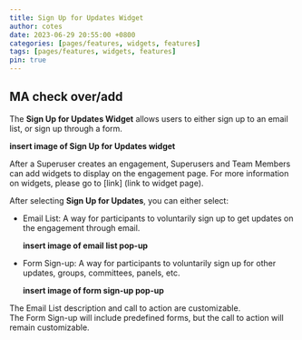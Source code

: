 ```yaml
---
title: Sign Up for Updates Widget
author: cotes
date: 2023-06-29 20:55:00 +0800
categories: [pages/features, widgets, features]
tags: [pages/features, widgets, features]
pin: true
---
```


## MA check over/add  

The **Sign Up for Updates Widget** allows users to either sign up to an email list, or sign up through a form.

  **insert image of Sign Up for Updates widget**  

After a Superuser creates an engagement, Superusers and Team Members can add widgets to display on the engagement page. For more information on widgets, please go to [link] (link to widget page).

After selecting **Sign Up for Updates**, you can either select:
  
- Email List: A way for participants to voluntarily sign up to get updates on the engagement through email.

  **insert image of email list pop-up**
  
- Form Sign-up: A way for participants to voluntarily sign up for other updates, groups, committees, panels, etc.

  **insert image of form sign-up pop-up**

The Email List description and call to action are customizable.  
The Form Sign-up will include predefined forms, but the call to action will remain customizable.  
  
